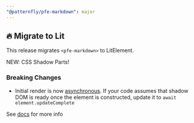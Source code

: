 ```yaml
---
"@patternfly/pfe-markdown": major
---
```


## 🔥 Migrate to Lit

This release migrates `<pfe-markdown>` to LitElement.

NEW: CSS Shadow Parts!

### Breaking Changes
- Initial render is now [asynchronous](https://lit.dev/docs/components/lifecycle/#reactive-update-cycle).
  If your code assumes that shadow DOM is ready once the element is constructed, update it to `await element.updateComplete`


See [docs](https://patternflyelements.org/components/markdown/) for more info
